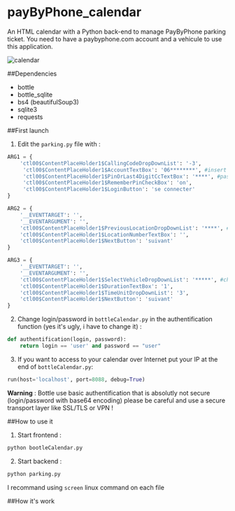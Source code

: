 # payByPhone_calendar
An HTML calendar with a Python back-end to manage PayByPhone parking ticket.
You need to have a paybyphone.com account and a vehicule to use this application.

![calendar](http://img11.hostingpics.net/pics/257876calendar.png)

##Dependencies

* bottle
* bottle_sqlite
* bs4 (beautifulSoup3)
* sqlite3
* requests


##First launch
1. Edit the `parking.py` file with :
```python
ARG1 = {
    'ctl00$ContentPlaceHolder1$CallingCodeDropDownList': '-3',
     'ctl00$ContentPlaceHolder1$AccountTextBox': '06********', #insert phone number there
     'ctl00$ContentPlaceHolder1$PinOrLast4DigitCcTextBox': '****', #password
     'ctl00$ContentPlaceHolder1$RememberPinCheckBox': 'on',
     'ctl00$ContentPlaceHolder1$LoginButton': 'se connecter'
}

ARG2 = {
    '__EVENTTARGET': '',
    '__EVENTARGUMENT': '',
    'ctl00$ContentPlaceHolder1$PreviousLocationDropDownList': '****', #change with your resident code
    'ctl00$ContentPlaceHolder1$LocationNumberTextBox': '',
    'ctl00$ContentPlaceHolder1$NextButton': 'suivant'
}

ARG3 = {
    '__EVENTTARGET': '',
    '__EVENTARGUMENT': '',
    'ctl00$ContentPlaceHolder1$SelectVehicleDropDownList': '*****', #change with your vehicule id
    'ctl00$ContentPlaceHolder1$DurationTextBox': '1',
    'ctl00$ContentPlaceHolder1$TimeUnitDropDownList': '3',
    'ctl00$ContentPlaceHolder1$NextButton': 'suivant'
}
```
2. Change login/password in `bottleCalendar.py` in the authentification function (yes it's ugly, i have to change it) :
```python
def authentification(login, password):
    return login == 'user' and password == "user"
```

3. If you want to access to your calendar over Internet put your IP at the end of `bottleCalendar.py`:
```python
run(host='localhost', port=8088, debug=True)
```
**Warning** : Bottle use basic authentification that is absolutly not secure (login/password with base64 encoding) please be careful and use a secure transport layer like SSL/TLS or VPN !

##How to use it
1. Start frontend :
```bash
python bootleCalendar.py
```
2. Start backend :
```bash
python parking.py
```
I recommand using `screen` linux command on each file

##How it's work
